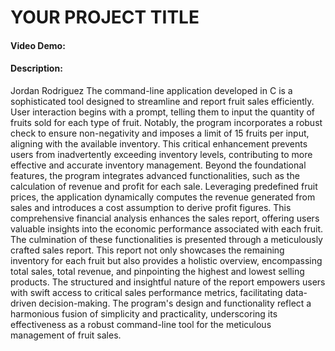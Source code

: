 # YOUR PROJECT TITLE
#### Video Demo:  <URL >
#### Description:
Jordan Rodriguez
The command-line application developed in C is a sophisticated tool designed to streamline
and report fruit sales efficiently. User interaction begins with a prompt, telling them to
input the quantity of fruits sold for each type of fruit. Notably, the program
incorporates a robust check to ensure non-negativity and imposes a limit of 15 fruits per
input, aligning with the available inventory. This critical enhancement prevents users
from inadvertently exceeding inventory levels, contributing to more effective and accurate
inventory management.
Beyond the foundational features, the program integrates advanced functionalities, such as
the calculation of revenue and profit for each sale. Leveraging predefined fruit prices,
the application dynamically computes the revenue generated from sales and introduces a
cost assumption to derive profit figures. This comprehensive financial analysis enhances
the sales report, offering users valuable insights into the economic performance
associated with each fruit.
The culmination of these functionalities is presented through a meticulously crafted sales
report. This report not only showcases the remaining inventory for each fruit but also
provides a holistic overview, encompassing total sales, total revenue, and pinpointing the
highest and lowest selling products. The structured and insightful nature of the report
empowers users with swift access to critical sales performance metrics, facilitating
data-driven decision-making. The program's design and functionality reflect a harmonious
fusion of simplicity and practicality, underscoring its effectiveness as a robust
command-line tool for the meticulous management of fruit sales.
